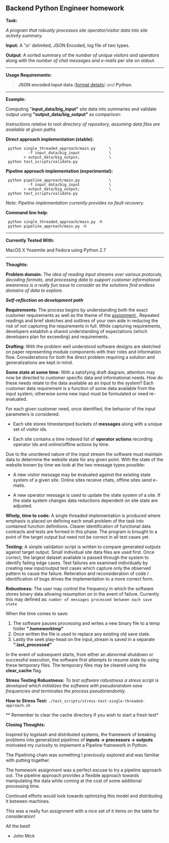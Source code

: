 Backend Python Engineer homework
--------------------------------



**Task:** 

 *A program that robustly processes site operator/visitor data into site activity summary.*
  
  **Input:** A '\n' delimited, JSON Encoded, log file of two types.

 **Output**: A sorted summary of the *number of unique visitors and operators* along with the *number of chat messages and e-mails* per site
 on *stdout*.

----------
**Usage Requirements:** 

> **JSON encoded input data** ([format details](https://gist.github.com/jzellner/856fd143323f3cba4773)) and **Python**.


----------


**Example:**

Computing  "**input_data/big_input"** site data into summaries and validate output using **"output_data/big_output"** as comparison:

 
 *Instructions relative to root directory of repository, assuming data files are available at given paths.*
 
**Direct approach implementation (stable):**
 
     python single_threaded_approach/main.py      \
              -f input_data/big_input             \
            > output_data/big_output;             \
     python test_scripts/validate.py
 
 **Pipeline approach implementation (experimental):**
 
     python pipeline_approach/main.py             \
              -f input_data/big_input             \
            > output_data/big_output;             \
     python test_scripts/validate.py
 
 *Note: Pipeline implementation currently provides no fault recovery.*
 
 **Command line help**:
 
     python single_threaded_approach/main.py -h
     python pipeline_approach/main.py -h


----------

**Currently Tested With:** 

 MacOS X Yosemite and Fedora using Python 2.7 


----------
**Thoughts:**

 **Problem domain:**  *The idea of reading input streams over various protocols, decoding formats, and processing data to support customer informational awareness is a really fun issue to consider as the solutions find endless domains of data to explore.*
 
 ***Self-reflection on development path***
 
 **Requirements:**
 The process begins by understanding both the exact customer requirements as well as the theme of the [assignment ](https://gist.github.com/jzellner/856fd143323f3cba4773).  Repeated readings and brief sketches and outlines of your own aide in reducing the risk of not capturing the requirements in full.  While capturing requirements, developers establish a shared understanding of expectations (which developers plan for exceeding) and requirements.
 
 **Drafting:**
 With the problem well understood software designs are sketched on paper representing module components with their roles and information flow.  Considerations for both the direct problem requiring a solution and generalizations are kept in mind.  

 **Some state at some time:**
With a satisfying draft diagram, attention may now be directed to customer specific data and informational needs.  How do these needs relate to the data available as an input to the system?  Each customer data requirement is a function of some data available from the input system; otherwise some new input must be formulated or need re-evaluated.  

 For each given customer need, once identified, the behavior of the input parameters is considered.

 - Each site stores timestamped buckets of **messages** along with a unique set of visitor ids.

 - Each site contains a time indexed list of **operator actions** recording operator ids and online/offline actions by time.
 
Due to the unordered nature of the input stream the software must maintain data to determine the website state for any given point.  With the state of the website known by time we look at the two message types possible:

 - A new visitor message may be evaluated against the existing state
   system of a given site.  Online sites receive chats, offline sites send e-mails.

 - A new operator message is used to update the state system of a site.  If the state system changes  data reductions dependent on site state are adjusted.

 **Whelp, time to code:**
 A single threaded implementation is produced where emphasis is placed on defining each small problem of the task into contained function definitions.  Clearer identification of functional data contracts and tests are formed in this phase.  The program is brought to a point of the target output but need not be correct in all test cases yet.
 
 **Testing:**
 A simple validation script is written to compare generated outputs against target output.  Small individual site data files are used first.  Once correct, the largest dataset available is passed through the system to identify failing edge cases.  Test failures are examined individually by creating new input/output test cases which capture only the observed pattern to cause the failure.  Reiteration and reconsideration of code / identification of bugs drives the implementation to a more correct form.
 
**Robustness:**
 The user may control the frequency in which the software stores binary data allowing resumption on in the event of failure.  Currently this may defined as:
 `number of messages processed between each save state`
 
 When the time comes to save:
  
  1. The software pauses processing and writes a new binary file to a temp folder **".homeworktmp"**
  2. Once written the file is used to replace any existing old save state.
  3. Lastly the seek play-head on the input_stream is saved in a separate **".last_processed"**
 
 In the event of subsequent starts, from either an abnormal shutdown or successful execution, the software first attempts to resume state by using these temporary files.
 The temporary files may be cleared using the **clear_cache** flag.
 
 **Stress Testing Robustness:**
 *To test software robustness a stress script is developed which initializes the software with pseudorandom save frequencies and terminates the process pseudorandomly.*

 **How to Stress Test:**
 `./test_scripts/stress-test-single-threaded-approach.sh`
 
 ** Remember to clear the cache directory if you wish to start a fresh test*

   **Closing Thoughts:**
   

 Inspired by logstash and distributed systems, the framework of breaking problems into generalized pipelines of **inputs -> processors -> outputs** motivated my curiosity to implement a Pipeline framework in Python.
 
 The Pipelining chain was something I previously explored and was familiar with putting together.

 The homework assignment was a perfect excuse to try a pipeline approach out.  The pipeline approach provides a flexible approach towards manipulating the data while coming at the cost of some additional processing time.  

 Continued efforts would look towards optimizing this model and distributing it between machines.  
 
 This was a really fun assignment with a nice set of it items on the table for consideration!  
 
 All the best!
   - John Mick
